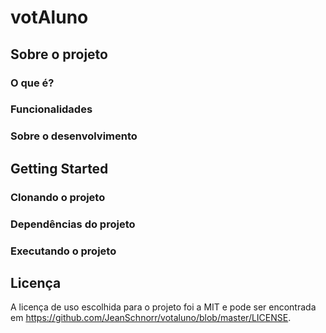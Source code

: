 # votAluno

## Sobre o projeto



### O que é?


### Funcionalidades

 

### Sobre o desenvolvimento



## Getting Started

### Clonando o projeto



### Dependências do projeto



### Executando o projeto



## Licença

A licença de uso escolhida para o projeto foi a MIT e pode ser encontrada em https://github.com/JeanSchnorr/votaluno/blob/master/LICENSE.
